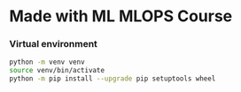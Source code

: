 # Made with ML MLOPS Course

### Virtual environment
```bash
python -m venv venv
source venv/bin/activate
python -m pip install --upgrade pip setuptools wheel
```

